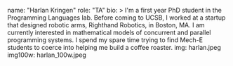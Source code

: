 name: "Harlan Kringen"
role: "TA"
bio: >
     I'm a first year PhD student in the Programming Languages lab.  Before coming to UCSB, I worked at a startup that designed robotic arms, Righthand Robotics, in Boston, MA.  I am currently interested in mathematical models of concurrent and parallel programming systems.
     I spend my spare time trying to find Mech-E students to coerce into helping me build a coffee roaster.
img: harlan.jpeg
img100w: harlan_100w.jpeg

